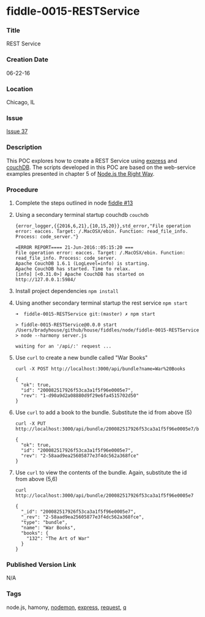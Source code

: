 fiddle-0015-RESTService
======

### Title

REST Service


### Creation Date

06-22-16


### Location

Chicago, IL


### Issue

[Issue 37](https://github.com/bradyhouse/house/issues/37)


### Description

This POC explores how to create a REST Service using [express](https://www.npmjs.com/package/express) and [couchDB](https://couchdb.apache.org/).
The scripts developed in this POC are based on the web-service examples presented in chapter 5 of [Node.js the Right Way](https://pragprog.com/book/jwnode/node-js-the-right-way).


### Procedure

1.  Complete the steps outlined in node [fiddle #13](../fiddle-0013-CouchDB)
2.  Using a secondary terminal startup couchdb `couchdb`

        {error_logger,{{2016,6,21},{10,15,20}},std_error,"File operation error: eacces. Target: /.MacOSX/ebin. Function: read_file_info. Process: code_server."}

        =ERROR REPORT==== 21-Jun-2016::05:15:20 ===
        File operation error: eacces. Target: /.MacOSX/ebin. Function: read_file_info. Process: code_server.
        Apache CouchDB 1.6.1 (LogLevel=info) is starting.
        Apache CouchDB has started. Time to relax.
        [info] [<0.31.0>] Apache CouchDB has started on http://127.0.0.1:5984/

3.  Install project dependencies `npm install`
4.  Using another secondary terminal startup the rest service `npm start`

        ➜  fiddle-0015-RESTService git:(master) ✗ npm start

        > fiddle-0015-RESTService@0.0.0 start /Users/bradyhouse/github/house/fiddles/node/fiddle-0015-RESTService
        > node --harmony server.js

        waiting for an '/api/:' request ...

5.  Use `curl` to create a new bundle called "War Books"

        curl -X POST http://localhost:3000/api/bundle?name=War%20Books

        {
          "ok": true,
          "id": "200082517926f53ca3a1f5f96e0005e7",
          "rev": "1-d90a9d2a08880d9f29e6fa4515702d50"
        }

6.  Use `curl` to add a book to the bundle. Substitute the id from above (5)

        curl -X PUT http://localhost:3000/api/bundle/200082517926f53ca3a1f5f96e0005e7/book/132

        {
          "ok": true,
          "id": "200082517926f53ca3a1f5f96e0005e7",
          "rev": "2-58aad9ea25605877e3f4dc562a368fce"
        }

7.  Use `curl` to view the contents of the bundle. Again, substitute the id from above (5,6)

        curl http://localhost:3000/api/bundle/200082517926f53ca3a1f5f96e0005e7

        {
          "_id": "200082517926f53ca3a1f5f96e0005e7",
          "_rev": "2-58aad9ea25605877e3f4dc562a368fce",
          "type": "bundle",
          "name": "War Books",
          "books": {
            "132": "The Art of War"
          }
        }


### Published Version Link

N/A


### Tags

node.js, hamony, [nodemon](https://www.npmjs.com/package/nodemon), [express](https://www.npmjs.com/package/express), [request](https://www.npmjs.com/package/request), [q](https://www.npmjs.com/package/q)

